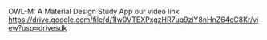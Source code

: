 OWL-M: A Material Design Study App
our video link https://drive.google.com/file/d/1Iw0VTEXPxgzHR7uq9ziY8nHnZ64eC8Kr/view?usp=drivesdk

